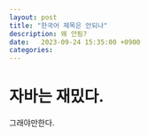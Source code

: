 ```yaml
---
layout: post
title: "한국어 제목은 안되나"
description: 왜 안됨?
date:   2023-09-24 15:35:00 +0900
categories: 
---
```

# 자바는 재밌다.
그래야만한다.